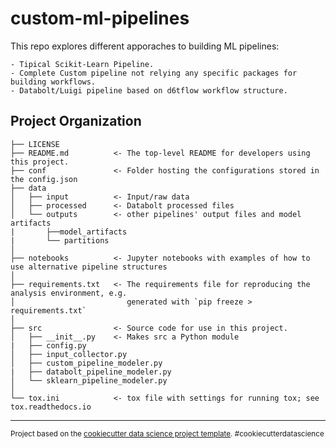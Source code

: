 custom-ml-pipelines
==============================

This repo explores different apporaches to building ML pipelines:

    - Tipical Scikit-Learn Pipeline.
    - Complete Custom pipeline not relying any specific packages for building workflows.
    - Databolt/Luigi pipeline based on d6tflow workflow structure.

Project Organization
------------

    ├── LICENSE
    ├── README.md          <- The top-level README for developers using this project.
    ├── conf               <- Folder hosting the configurations stored in the config.json
    ├── data
    │   ├── input          <- Input/raw data
    │   ├── processed      <- Databolt processed files
    │   └── outputs        <- other pipelines' output files and model artifacts
    |       ├──model_artifacts
    |       └── partitions
    │
    ├── notebooks          <- Jupyter notebooks with examples of how to use alternative pipeline structures
    │
    ├── requirements.txt   <- The requirements file for reproducing the analysis environment, e.g.
    │                         generated with `pip freeze > requirements.txt`
    │
    ├── src                <- Source code for use in this project.
    │   ├── __init__.py    <- Makes src a Python module
    |   ├── config.py
    │   ├── input_collector.py
    │   ├── custom_pipeline_modeler.py
    |   ├── databolt_pipeline_modeler.py
    │   └── sklearn_pipeline_modeler.py
    │
    └── tox.ini            <- tox file with settings for running tox; see tox.readthedocs.io


--------

<p><small>Project based on the <a target="_blank" href="https://drivendata.github.io/cookiecutter-data-science/">cookiecutter data science project template</a>. #cookiecutterdatascience</small></p>

